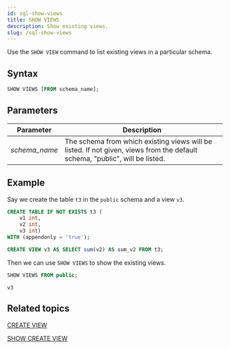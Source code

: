 ```yaml
---
id: sql-show-views
title: SHOW VIEWS
description: Show existing views.
slug: /sql-show-views
---
```


Use the `SHOW VIEW` command to list existing views in a particular schema.

## Syntax

```sql
SHOW VIEWS [FROM schema_name];
```

## Parameters
|Parameter   | Description           |
|---------------------------|-----------------------|
|*schema_name*              |The schema from which existing views will be listed. If not given, views from the default schema, "public", will be listed.|


## Example

Say we create the table `t3` in the `public` schema and a view `v3`.

```sql
CREATE TABLE IF NOT EXISTS t3 (
    v1 int, 
    v2 int, 
    v3 int) 
WITH (appendonly = 'true');

CREATE VIEW v3 AS SELECT sum(v2) AS sum_v2 FROM t3;
```

Then we can use `SHOW VIEWS` to show the existing views.

```sql
SHOW VIEWS FROM public;
```

```
v3
```

## Related topics

[CREATE VIEW](sql-create-view.md)

[SHOW CREATE VIEW](sql-show-create-view.md)
